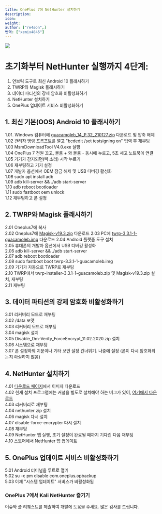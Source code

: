 ```yaml
---
title: OnePlus 7에 NetHunter 설치하기
description:
icon:
weight:
author: ["re4son",]
번역: ["xenix4845"]
---
```


![](one-plus-7p.png)

# 초기화부터 NetHunter 실행까지 4단계:
  
1. 언브릭 도구로 최신 Android 10 플래시하기
2. TWRP와 Magisk 플래시하기
3. 데이터 파티션의 강제 암호화 비활성화하기
4. NetHunter 설치하기
5. OnePlus 업데이트 서비스 비활성화하기
  
## 1. 최신 기본(OOS) Android 10 플래시하기
  
1.01.	Windows 컴퓨터에 [guacamoleb_14_P.32_210127.zip](https://kali.download/nethunter-images/devices/guacamole/guacamoleb_14_P.32_210127.zip) 다운로드 및 압축 해제
1.02	관리자 명령 프롬프트를 열고 "bcdedit /set testsigning on" 입력 후 재부팅  
1.03	MsmDownloadTool V4.0.exe 실행  
1.04	OnePlus 7 전원 끄고, 볼륨 + 와 볼륨 - 동시에 누르고, 5초 세고 노트북에 연결  
1.05	기기가 감지되면(삑 소리) 시작 누르기  
1.06	재부팅하고 기기 설정  
1.07	개발자 옵션에서 OEM 잠금 해제 및 USB 디버깅 활성화  
1.08	sudo apt install adb  
1.09	adb kill-server && ./adb start-server  
1.10	adb reboot bootloader  
1.11	sudo fastboot oem unlock  
1.12	재부팅하고 폰 설정  
  
## 2. TWRP와 Magisk 플래시하기
  
2.01	Oneplus7에 복사  
2.02	Oneplus7에 [Magisk-v19.3.zip](https://kali.download/nethunter-images/devices/guacamole/Magisk-v19.3.zip) 다운로드
2.03	PC에 [twrp-3.3.1-1-guacamoleb.img](https://kali.download/nethunter-images/devices/guacamole/twrp-3.3.1-1-guacamoleb.img) 다운로드
2.04	Android 플랫폼 도구 설치  
2.05	휴대폰의 개발자 옵션에서 USB 디버깅 활성화  
2.06	adb kill-server && ./adb start-server  
2.07	adb reboot bootloader  
2.08	sudo fastboot boot twrp-3.3.1-1-guacamoleb.img  
2.09	기기가 자동으로 TWRP로 재부팅  
2.10	TWRP에서 twrp-installer-3.3.1-1-guacamoleb.zip 및 Magisk-v19.3.zip 설치, 재부팅  
2.11	재부팅  
  
## 3. 데이터 파티션의 강제 암호화 비활성화하기
  
3.01	리커버리 모드로 재부팅  
3.02	/data 포맷  
3.03	리커버리 모드로 재부팅  
3.04	magisk 설치  
3.05	Disable_Dm-Verity_ForceEncrypt_11.02.2020.zip 설치  
3.06	시스템으로 재부팅  
3.07	폰 설정하되 지문이나 기타 보안 설정 건너뛰기. 나중에 설정 (폰이 다시 암호화되는지 확실하지 않음)  
  
## 4. NetHunter 설치하기
  
4.01	[다운로드 페이지](/get-kali/#kali-mobile)에서 이미지 다운로드  
4.02    현재 설치 프로그램에는 커널을 별도로 설치해야 하는 버그가 있어, [여기에서 다운로드](https://kali.download/nethunter-images/devices/guacamole/kernel-nethunter-2021.3-oneplus7-oos-ten.zip)  
4.03	리커버리로 재부팅  
4.04	nethunter zip 설치  
4.06    magisk 다시 설치  
4.07	disable-force-encrypter 다시 설치  
4.08    재부팅  
4.09	NetHunter 앱 실행, 초기 설정이 완료될 때까지 기다린 다음 재부팅  
4.10	스토어에서 NetHunter 앱 업데이트  
  
## 5. OnePlus 업데이트 서비스 비활성화하기
  
5.01	Android 터미널을 루트로 열기  
5.02	su -c pm disable com.oneplus.opbackup  
5.03	이제 "시스템 업데이트" 서비스가 비활성화됨  
  
### OnePlus 7에서 Kali NetHunter 즐기기  
  
  
이슈와 풀 리퀘스트를 제출하여 개발에 도움을 주세요. 많은 감사를 드립니다.
